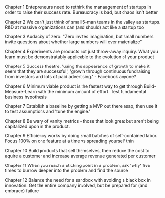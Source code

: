 Chapter 1
  Entepreneurs need to rethink the manaagement of startups in order to raise their success rate. Bureaucracy is bad, but chaos isn't better

Chapter 2
  We can't just think of small 5-man teams in the valley as startups. R&D at massive organizations can (and should) act like a startup too

Chapter 3
  Audacity of zero: "Zero invites imagination, but small numbers invite questions about whether large numbers will ever materialize"

Chapter 4
  Experiments are products not just throw-away inquiry. What you learn must be demonstratably applicable to the evolution of your product

Chapter 5
  Success theatre: 'using the appearance of growth to make it seem that they are successful', 'growth through continuous fundraising from investors and lots of paid advertising.' - Facebook anyone?

Chapter 6
  Minimum viable product is the fastest way to get through Build-Measure-Learn with the minimum amount of effort. Test fundamental business hypothesis

Chapter 7
  Establish a baseline by getting a MVP out there asap, then use it to test assumptions and 'tune the engine.'

Chapter 8
  Be wary of vanity metrics - those that look great but aren't being capitalized upon in the product.

Chapter 9
  Efficiency works by doing small batches of self-contained labor. Focus 100% on one feature at a time vs spreading yourself thin

Chapter 10
  Build products that sell themselves, then reduce the cost to aquire a customer and increase average revenue generated per customer

Chapter 11
  When you reach a sticking point in a problem, ask 'why' five times to burrow deeper into the problem and find the source

Chapter 12
  Balance the need for a sandbox with avoiding a black box in innovation. Get the entire company involved, but be prepared for (and embrace) failure